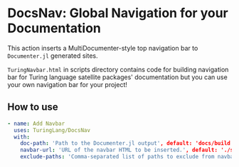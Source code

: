 # DocsNav: Global Navigation for your Documentation

This action inserts a MultiDocumenter-style top navigation bar to `Documenter.jl` generated sites.

`TuringNavbar.html` in scripts directory contains code for building navigation bar for Turing language satellite packages' documentation but you can use your own navigation bar for your project!

## How to use

```yaml
- name: Add Navbar
  uses: TuringLang/DocsNav
  with:
    doc-path: 'Path to the Documenter.jl output', default: 'docs/build'
    navbar-url: 'URL of the navbar HTML to be inserted.', default: './scripts/TuringNavbar.html'
    exclude-paths: 'Comma-separated list of paths to exclude from navbar insertion.'
```
